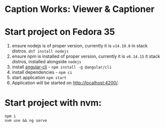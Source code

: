 Caption Works: Viewer & Captioner
===============

Start project on Fedora 35
================

1. ensure nodejs is of proper version, currently it is `v14.19.0` in stack distros. `dnf install nodejs`
2. ensure npm is installed of proper version, currently it is `v6.14.15` it stack distros, installed alongside `nodejs`
3. install [angular-cli](https://angular.io/cli) - `npm install -g @angular/cli`
4. install dependencies - `npm ci`
5. start application `npm start`
6. Application will be started on [ http://localhost:4200/](http://localhost:4200/).

Start project with nvm:
================

```
npm i
nvm use && ng serve
```
